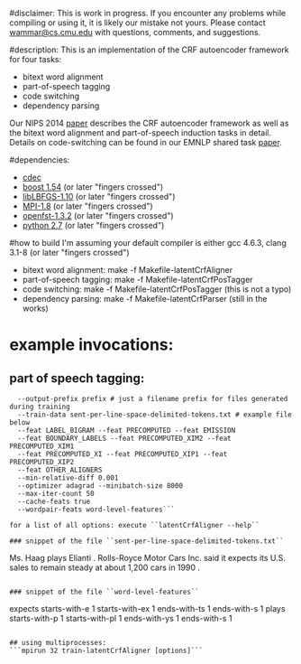 #disclaimer: 
This is work in progress. If you encounter any problems while compiling or using it, it is likely our mistake not yours. Please contact wammar@cs.cmu.edu with questions, comments, and suggestions.


#description:
This is an implementation of the CRF autoencoder framework for four tasks:
* bitext word alignment
* part-of-speech tagging
* code switching
* dependency parsing

Our NIPS 2014 [paper](http://arxiv.org/pdf/1411.1147v2.pdf) describes the CRF autoencoder framework as well as the bitext word alignment and part-of-speech induction tasks in detail. Details on code-switching can be found in our EMNLP shared task [paper](http://www.aclweb.org/anthology/W14-3909).

#dependencies:
* [cdec](https://github.com/redpony/cdec)
* [boost 1.54](http://www.boost.org/users/history/version_1_54_0.html) (or later "fingers crossed")
* [libLBFGS-1.10](https://github.com/downloads/chokkan/liblbfgs/liblbfgs-1.10.tar.gz) (or later "fingers crossed")
* [MPI-1.8](http://www.open-mpi.org/software/ompi/v1.8/) (or later "fingers crossed")
* [openfst-1.3.2](http://www.openfst.org/twiki/bin/view/FST/FstDownload) (or later "fingers crossed")
* [python 2.7](https://www.python.org/download/releases/2.7.3/) (or later "fingers crossed")

#how to build
I'm assuming your default compiler is either gcc 4.6.3, clang 3.1-8 (or later "fingers crossed")
* bitext word alignment: make -f Makefile-latentCrfAligner
* part-of-speech tagging: make -f Makefile-latentCrfPosTagger
* code switching: make -f Makefile-latentCrfPosTagger (this is not a typo)
* dependency parsing: make -f Makefile-latentCrfParser (still in the works)

# example invocations: 
## part of speech tagging:
```train-latentCrfPosTagger 
  --output-prefix prefix # just a filename prefix for files generated during training
  --train-data sent-per-line-space-delimited-tokens.txt # example file below
  --feat LABEL_BIGRAM --feat PRECOMPUTED --feat EMISSION 
  --feat BOUNDARY_LABELS --feat PRECOMPUTED_XIM2 --feat PRECOMPUTED_XIM1 
  --feat PRECOMPUTED_XI --feat PRECOMPUTED_XIP1 --feat PRECOMPUTED_XIP2 
  --feat OTHER_ALIGNERS
  --min-relative-diff 0.001
  --optimizer adagrad --minibatch-size 8000
  --max-iter-count 50
  --cache-feats true                                                                                                       
  --wordpair-feats word-level-features```

for a list of all options: execute ``latentCrfAligner --help``

### snippet of the file ``sent-per-line-space-delimited-tokens.txt``
```
Ms. Haag plays Elianti .
Rolls-Royce Motor Cars Inc. said it expects its U.S. sales to remain steady at about 1,200 cars in 1990 .
```

### snippet of the file ``word-level-features``
```
expects  starts-with-e 1 starts-with-ex 1 ends-with-ts 1 ends-with-s 1
plays  starts-with-p 1 starts-with-pl 1 ends-with-ys 1 ends-with-s 1
```

## using multiprocesses:
```mpirun 32 train-latentCrfAligner [options]```

